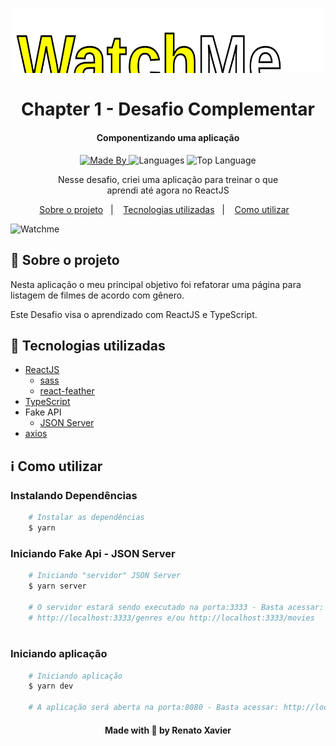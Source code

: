 <h1 align="center">
<img alig src="./public/logo.svg" width=500 alt="Desafio RocketShoes">
  <br>
  <br>
    Chapter 1 - Desafio Complementar
</h1>

<h4 align="center">
  Componentizando uma aplicação
</h4>

<p align="center">
  <a href="https://www.linkedin.com/in/rafael-martins92/">
    <img alt="Made By" src="https://img.shields.io/static/v1?label=Made%20By&message=Renato%20Xavier&color=6C4FBB&style=for-the-badge">
  </a>

  <img alt="Languages" src="https://img.shields.io/github/languages/count/rnatu/ignite-desafio-componentizando-a-aplicacao?style=for-the-badge">

  <img alt="Top Language" src="https://img.shields.io/github/languages/top/rnatu/ignite-desafio-componentizando-a-aplicacao?style=for-the-badge">
</p>

<p align="center">
Nesse desafio, criei uma aplicação para treinar o que aprendi até agora no ReactJS
</p>

<p align="center">
  <a href="#-sobre-o-projeto">Sobre o projeto</a>&nbsp;&nbsp;&nbsp;|&nbsp;&nbsp;&nbsp;
  <a href="#-tecnologias-utilizadas">Tecnologias utilizadas</a>&nbsp;&nbsp;&nbsp;|&nbsp;&nbsp;&nbsp;
  <a href="#ℹ️-Como-utilizar">Como utilizar</a>&nbsp;&nbsp;&nbsp;
</p>

![Watchme](./public/watchme.gif)

## 📜 Sobre o projeto

Nesta aplicação o meu principal objetivo foi refatorar uma página para listagem de filmes de acordo com gênero.

Este Desafio visa o aprendizado com ReactJS e TypeScript.

## 🚀 Tecnologias utilizadas

- [ReactJS](https://pt-br.reactjs.org/)
  - [sass](https://sass-lang.com/)
  - [react-feather](https://feathericons.com/)
- [TypeScript](https://www.typescriptlang.org/)
- Fake API
  - [JSON Server](https://github.com/typicode/json-server)
- [axios](https://github.com/axios/axios)

## ℹ️ Como utilizar

### Instalando Dependências

```bash
    # Instalar as dependências
    $ yarn
```

### Iniciando Fake Api - JSON Server

```bash
    # Iniciando "servidor" JSON Server
    $ yarn server

    # O servidor estará sendo executado na porta:3333 - Basta acessar: 
    # http://localhost:3333/genres e/ou http://localhost:3333/movies
  
```

### Iniciando aplicação

```bash
    # Iniciando aplicação
    $ yarn dev

    # A aplicação será aberta na porta:8080 - Basta acessar: http://localhost:8080 
```

<h4 align="center">
    Made with 💜 by Renato Xavier
</h4>
